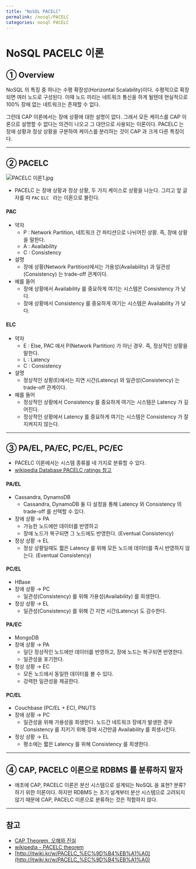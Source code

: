 ```yaml
---
title: "NoSQL PACELC"
permalink: /nosql/PACELC
categories: nosql PACELC
---
```


# NoSQL PACELC 이론

## ① Overview

NoSQL 의 특징 중 하나는 수평 확장성(Horizontal Scalability)이다. 수평적으로 확장되면 여러 노드로 구성된다. 이때 노드 끼리는 네트워크 통신을 하게 될텐데 현실적으로 100% 장애 없는 네트워크는 존재할 수 없다.

그런데 CAP 이론에서는 장애 상황에 대한 설명이 없다. 그래서 모든 케이스를 CAP 이론으로 설명할 수 없다는 의견이 나오고 그 대안으로 사용되는 이론이다. PACELC 는 장애 상황과 정상 상황을 구분하여 케이스를 분리하는 것이 CAP 과 크게 다른 특징이다.

---

## ② PACELC

![PACELC 이론1.jpg](http://itwiki.kr/images/thumb/5/53/PACELC_%EC%9D%B4%EB%A1%A01.jpg/400px-PACELC_%EC%9D%B4%EB%A1%A01.jpg)

* PACELC 는 장애 상황과 정상 상황, 두 가지 케이스로 상황을 나눈다. 그리고 앞 글자를 따 `PAC` `ELC ` 라는 이론으로 불린다.

#### PAC

* 약자
  * P : Network Partition, 네트워크 간 파티션으로 나뉘어진 상황. 즉, 장애 상황을 말한다.
  * A : Availability
  * C : Consistency
* 설명
  * 장애 상황(Network Partition)에서는 가용성(Availability) 과 일관성(Consistency) 는 trade-off 관계이다.
* 예를 들어
  * 장애 상황에서 Availability 를 중요하게 여기는 시스템은 Consistency 가 낮다.
  * 장애 상황에서 Consistency 를 중요하게 여기는 시스템은 Availability 가 낮다.

#### ELC

* 약자
  * E : Else, PAC 에서 P(Network Partition) 가 아닌 경우. 즉, 정상적인 상황을 말한다.
  * L : Latency
  * C : Consistency
* 설명
  * 정상적인 상황(E)에서는 지연 시간(Latency) 와 일관성(Consistency) 는 trade-off 관계이다.
* 예를 들어
  * 정상적인 상황에서 Consistency 를 중요하게 여기는 시스템은 Latency 가 길어진다.
  * 정상적인 상황에서 Latency 를 중요하게 여기는 시스템은 Consistency 가 잘 지켜지지 않는다.

---

## ③ PA/EL, PA/EC, PC/EL, PC/EC

* PACELC 이론에서는 시스템 종류를 네 가지로 분류할 수 있다.
* [wikipedia Database PACELC ratings 참고](https://en.wikipedia.org/wiki/PACELC_theorem)

#### PA/EL

* Cassandra, DynamoDB
  * Cassandra, DynamoDB 둘 다 설정을 통해 Latency 와 Consistency 의 trade-off 를 선택할 수 있다.
* 장애 상황 → PA
  * 가능한 노드에만 데이터를 반영하고
  * 장애 노드가 복구되면 그 노드에도 반영한다. (Eventual Consistency)
* 정상 상황 → EL
  * 정상 상황일때도 짧은 Latency 를 위해 모든 노드에 데이터를 즉시 반영하지 않는다. (Eventual Consistency)

#### PC/EL

* HBase
* 장애 상황 → PC
  * 일관성(Consistency) 를 위해 가용성(Availability) 를 희생한다.
* 정상 상황 → EL
  * 일관성(Consistency) 를 위해 긴 지연 시간(Latency) 도 감수한다.

#### PA/EC

* MongoDB
* 장애 상황 → PA
  * 일단 정상적인 노드에만 데이터를 반영하고, 장애 노드는 복구되면 반영한다.
  * 일관성을 포기한다.
* 정상 상황 → EC
  * 모든 노드에서 동일한 데이터를 볼 수 있다.
  * 강력한 일관성을 제공한다.

#### PC/EL

* Couchbase (PC/EL + EC), PNUTS
* 장애 상황 → PC
  * 일관성을 위해 가용성을 희생한다. 노드간 네트워크 장애가 발생한 경우 Consistency 를 지키기 위해 장애 시간만큼 Availability 를 희생시킨다.
* 정상 상황 → EL
  * 평소에는 짧은 Latency 를 위해 Consistency 를 희생한다.

---

## ④ CAP, PACELC 이론으로 RDBMS 를 분류하지 말자

* 애초에 CAP, PACELC 이론은 분산 시스템으로 설계되는 NoSQL 을 표현? 분류? 하기 위한 이론이다. 하지만 RDBMS 는 초기 설계부터 분산 시스템으로 고려되지 않기 때문에 CAP, PACELC 이론으로 분류하는 것은 적합하지 않다.

---

## 참고

* [CAP Theorem, 오해와 진실](http://eincs.com/2013/07/misleading-and-truth-of-cap-theorem/)
* [wikipedia - PACELC theorem](https://en.wikipedia.org/wiki/PACELC_theorem)
* [http://itwiki.kr/w/PACELC_%EC%9D%B4%EB%A1%A0](http://itwiki.kr/w/PACELC_%EC%9D%B4%EB%A1%A0)

